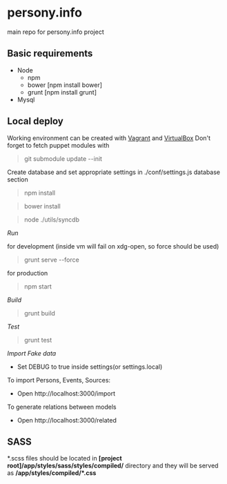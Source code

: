 persony.info
============

main repo for persony.info project

Basic requirements
------------------

* Node
    * npm
    * bower [npm install bower]
    * grunt [npm install grunt]
* Mysql

Local deploy
------------

Working environment can be created with [Vagrant](http://www.vagrantup.com/) and [VirtualBox](https://www.virtualbox.org/)
Don't forget to fetch puppet modules with
> git submodule update --init

Create database and set appropriate settings in ./conf/settings.js database section


> npm install

> bower install

> node ./utils/syncdb


*Run*

for development (inside vm will fail on xdg-open, so force should be used)
> grunt serve --force

for production
> npm start

*Build*

> grunt build

*Test*

> grunt test


*Import Fake data*

- Set DEBUG to true inside settings(or settings.local)

To import Persons, Events, Sources:

- Open http://localhost:3000/import

To generate relations between models

- Open http://localhost:3000/related


SASS
-----

*.scss files should be located in **[project root]/app/styles/sass/styles/compiled/** directory
and they will be served as **/app/styles/compiled/\*.css**